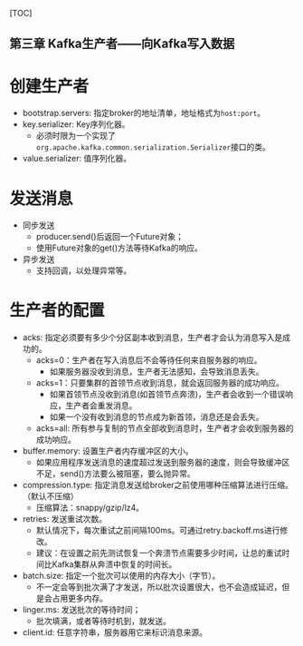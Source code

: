 [TOC]


第三章 Kafka生产者——向Kafka写入数据
---

# 创建生产者
* bootstrap.servers: 指定broker的地址清单，地址格式为`host:port`。
* key.serializer: Key序列化器。
    * 必须时限为一个实现了`org.apache.kafka.common.serialization.Serializer`接口的类。
* value.serializer: 值序列化器。

# 发送消息
* 同步发送
    * producer.send()后返回一个Future对象；
    * 使用Future对象的get()方法等待Kafka的响应。
* 异步发送
    * 支持回调，以处理异常等。

# 生产者的配置
* acks: 指定必须要有多少个分区副本收到消息，生产者才会认为消息写入是成功的。
    * acks=0：生产者在写入消息后不会等待任何来自服务器的响应。
        * 如果服务器没收到消息，生产者无法感知，会导致消息丢失。
    * acks=1：只要集群的首领节点收到消息，就会返回服务器的成功响应。
        * 如果首领节点没收到消息(如首领节点奔溃)，生产者会收到一个错误响应，生产者会重发消息。
        * 如果一个没有收到消息的节点成为新首领，消息还是会丢失。
    * acks=all: 所有参与复制的节点全部收到消息时，生产者才会收到服务器的成功响应。
* buffer.memory: 设置生产者内存缓冲区的大小。
    * 如果应用程序发送消息的速度超过发送到服务器的速度，则会导致缓冲区不足，send()方法要么被阻塞，要么抛异常。
* compression.type: 指定消息发送给broker之前使用哪种压缩算法进行压缩。（默认不压缩）
    * 压缩算法：snappy/gzip/lz4。
* retries: 发送重试次数。
    * 默认情况下，每次重试之前间隔100ms。可通过retry.backoff.ms进行修改。
    * 建议：在设置之前先测试恢复一个奔溃节点需要多少时间，让总的重试时间比Kafka集群从奔溃中恢复的时间长。
* batch.size: 指定一个批次可以使用的内存大小（字节）。
    * 不一定会等到批次满了才发送，所以批次设置很大，也不会造成延迟，但是会占用更多内存。
* linger.ms: 发送批次的等待时间；
    * 批次填满，或者等待时机到，就发送。
* client.id: 任意字符串，服务器用它来标识消息来源。